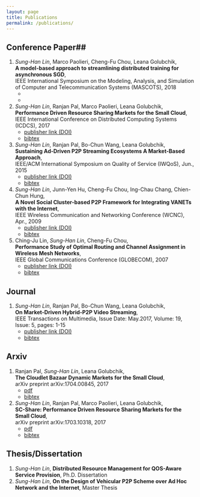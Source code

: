```yaml
---
layout: page
title: Publications
permalink: /publications/
---
```


## Conference Paper##
1. _Sung-Han Lin_, Marco Paolieri, Cheng-Fu Chou, Leana Golubchik, <br/>__A model-based approach to streamlining distributed training for asynchronous SGD__,<br/> IEEE International Symposium on the Modeling, Analysis, and Simulation of Computer and Telecommunication Systems (MASCOTS), 2018
    - <span class="pdf"></span>
    - <span class="bibtex"></span>
1. _Sung-Han Lin_, Ranjan Pal, Marco Paolieri, Leana Golubchik, <br/>__Performance Driven Resource Sharing Markets for the Small Cloud__,<br/> IEEE International Conference on Distributed Computing Systems (ICDCS), 2017
    - <span class="link">[publisher link (DOI)](http://ieeexplore.ieee.org/document/7979971/)</span>
    - <span class="bibtex">[bibtex](https://scholar.googleusercontent.com/scholar.bib?q=info:BIjhLW7jytIJ:scholar.google.com/&output=citation&scisig=AAGBfm0AAAAAWh-1f6S9uaYhtXvO09-OE1u-y57O3xEq&scisf=4&ct=citation&cd=0&hl=en)</span>
1. _Sung-Han Lin_, Ranjan Pal, Bo-Chun Wang, Leana Golubchik, <br/>__Sustaining Ad-Driven P2P Streaming Ecosystems A Market-Based Approach__,<br/> IEEE/ACM International Symposium on Quality of Service (IWQoS), Jun., 2015
    - <span class="link">[publisher link (DOI)](http://ieeexplore.ieee.org/document/7404722/)</span>
    - <span class="bibtex">[bibtex](https://scholar.googleusercontent.com/scholar.bib?q=info:wukeBq3rO4oJ:scholar.google.com/&output=citation&scisig=AAGBfm0AAAAAWh-1xsB7rLiFFkKeqSPYOepTrKrRD3pv&scisf=4&ct=citation&cd=0&hl=en)</span>
1. _Sung-Han Lin_, Junn-Yen Hu, Cheng-Fu Chou, Ing-Chau Chang, Chien-Chun Hung,<br/> __A Novel Social Cluster-based P2P Framework for Integrating VANETs with the Internet__,<br/> IEEE Wireless Communication and Networking Conference (WCNC), Apr., 2009
    - <span class="link">[publisher link (DOI)](http://ieeexplore.ieee.org/document/4917531/)</span>
    - <span class="bibtex">[bibtex](https://scholar.googleusercontent.com/scholar.bib?q=info:CsbFvzSyE9YJ:scholar.google.com/&output=citation&scisig=AAGBfm0AAAAAWh-15fCSy0ZmJledvJP9w5SdTyqEG73O&scisf=4&ct=citation&cd=0&hl=en)</span>
1. Ching-Ju Lin, _Sung-Han Lin_, Cheng-Fu Chou,<br/> __Performance Study of Optimal Routing and Channel Assignment in Wireless Mesh Networks__,<br/> IEEE Global Communications Conference (GLOBECOM), 2007
    - <span class="link">[publisher link (DOI)](http://ieeexplore.ieee.org/document/4411824/)</span>
    - <span class="bibtex">[bibtex](https://scholar.googleusercontent.com/scholar.bib?q=info:Qpp7iAOG2aAJ:scholar.google.com/&output=citation&scisig=AAGBfm0AAAAAWh-2BbPq0V0FjlSkMJaCx3NpowHjXT-Y&scisf=4&ct=citation&cd=0&hl=en)</span>

## Journal ##
1. _Sung-Han Lin_, Ranjan Pal, Bo-Chun Wang, Leana Golubchik,<br/> __On Market-Driven Hybrid-P2P Video Streaming__,<br/> IEEE Transactions on Multimedia, Issue Date: May.2017, Volume: 19, Issue: 5, pages: 1-15
    - <span class="link">[publisher link (DOI)](http://ieeexplore.ieee.org/abstract/document/7797208/)</span>
    - <span class="bibtex">[bibtex](https://scholar.googleusercontent.com/scholar.bib?q=info:ZTzN5Mkt0z4J:scholar.google.com/&output=citation&scisig=AAGBfm0AAAAAWh-2GeJg1d04sZ5zAp7vGEhd6DdHyE-P&scisf=4&ct=citation&cd=0&hl=en)</span>

## Arxiv ##
1. Ranjan Pal, _Sung-Han Lin_, Leana Golubchik,<br/> __The Cloudlet Bazaar Dynamic Markets for the Small Cloud__,<br/> arXiv preprint arXiv:1704.00845, 2017
    - <span class="pdf">[pdf](https://arxiv.org/pdf/1704.00845)</span>
    - <span class="bibtex">[bibtex](https://scholar.googleusercontent.com/scholar.bib?q=info:5cjYdyAVuBcJ:scholar.google.com/&output=citation&scisig=AAGBfm0AAAAAWh-2OYQmmXk48hBMkdtxAYm7WoqtFwcL&scisf=4&ct=citation&cd=0&hl=en)</span>
1. _Sung-Han Lin_, Ranjan Pal, Marco Paolieri, Leana Golubchik,<br/> __SC-Share: Performance Driven Resource Sharing Markets for the Small Cloud__,<br/> arXiv preprint arXiv:1703.10318, 2017
    - <span class="pdf">[pdf](https://arxiv.org/pdf/1703.10318)</span>
    - <span class="bibtex">[bibtex](https://scholar.googleusercontent.com/scholar.bib?q=info:RWB2t11LKXQJ:scholar.google.com/&output=citation&scisig=AAGBfm0AAAAAWh-2Td1VBkoLyXjQQ2C-44VCmcTWZMrt&scisf=4&ct=citation&cd=0&hl=en)</span>

## Thesis/Dissertation ##
1. _Sung-Han Lin_, __Distributed Resource Management for QOS-Aware Service Provision__, Ph.D. Dissertation
1. _Sung-Han Lin_, __On the Design of Vehicular P2P Scheme over Ad Hoc Network and the Internet__, Master Thesis
